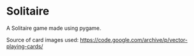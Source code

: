 # Solitaire

A Solitaire game made using pygame.

Source of card images used: https://code.google.com/archive/p/vector-playing-cards/
